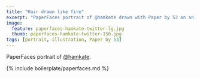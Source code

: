 ```yaml
---
title: "Hair drawn like fire"
excerpt: "PaperFaces portrait of @hamkate drawn with Paper by 53 on an iPad."
image: 
  feature: paperfaces-hamkate-twitter-lg.jpg
  thumb: paperfaces-hamkate-twitter-150.jpg
tags: [portrait, illustration, Paper by 53]
---
```


PaperFaces portrait of [@hamkate](http://twitter.com/hamkate).

{% include boilerplate/paperfaces.md %}